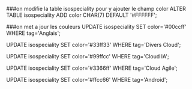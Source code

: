 ###on modifie la table isospeciality pour y ajouter le champ color
ALTER TABLE isospeciality
ADD color CHAR(7) DEFAULT '#FFFFFF';

###on met a jour les couleurs
UPDATE isospeciality
SET color='#00ccff'
WHERE tag='Anglais';

UPDATE isospeciality
SET color='#33ff33'
WHERE tag='Divers Cloud';

UPDATE isospeciality
SET color='#99ffcc'
WHERE tag='Cloud IA';

UPDATE isospeciality
SET color='#3366ff'
WHERE tag='Cloud Agile';

UPDATE isospeciality
SET color='#ffcc66'
WHERE tag='Android';